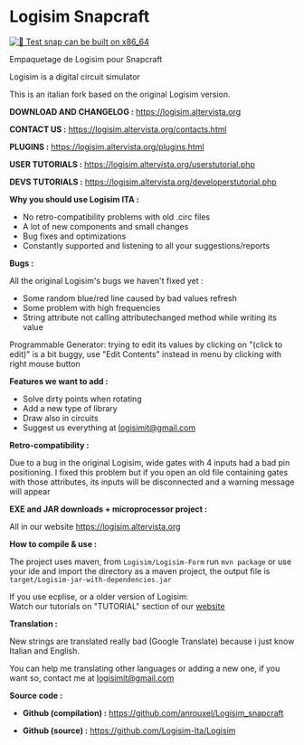 # Logisim Snapcraft

[![🧪 Test snap can be built on x86_64](https://github.com/anrouxel/logisim-snapcraft/actions/workflows/snapcraft-test.yml/badge.svg)](https://github.com/anrouxel/logisim-snapcraft/actions/workflows/snapcraft-test.yml)

Empaquetage de Logisim pour Snapcraft

Logisim is a digital circuit simulator

This is an italian fork based on the original Logisim version.

**DOWNLOAD AND CHANGELOG :** https://logisim.altervista.org

**CONTACT US :** https://logisim.altervista.org/contacts.html

**PLUGINS :** https://logisim.altervista.org/plugins.html

**USER TUTORIALS :** https://logisim.altervista.org/userstutorial.php

**DEVS TUTORIALS :** https://logisim.altervista.org/developerstutorial.php

**Why you should use Logisim ITA :**
* No retro-compatibility problems with old .circ files
* A lot of new components and small changes
* Bug fixes and optimizations
* Constantly supported and listening to all your suggestions/reports

**Bugs :**

All the original Logisim's bugs we haven't fixed yet :

* Some random blue/red line caused by bad values refresh
* Some problem with high frequencies
* String attribute not calling attributechanged method while writing its value

Programmable Generator: trying to edit its values by clicking on "(click to edit)" is a bit buggy, use "Edit Contents" instead in menu by clicking with right mouse button

**Features we want to add :**

* Solve dirty points when rotating
* Add a new type of library
* Draw also in circuits
* Suggest us everything at logisimit@gmail.com

**Retro-compatibility :**

Due to a bug in the original Logisim, wide gates with 4 inputs had a bad pin positioning.
I fixed this problem but if you open an old file containing gates with those attributes, its inputs will be disconnected and a warning message will appear

**EXE and JAR downloads + microprocessor project :**

All in our website https://logisim.altervista.org

**How to compile & use :**

The project uses maven, from `Logisim/Logisim-Form` run `mvn package` or use your ide and import the directory as a maven project,
the output file is `target/Logisim-jar-with-dependencies.jar`

If you use ecplise, or a older version of Logisim:  
Watch our tutorials on "TUTORIAL" section of our [website](https://logisim.altervista.org/developerstutorial.php)

**Translation :**

New strings are translated really bad (Google Translate) because i just know Italian and English.

You can help me translating other languages or adding a new one, if you want so, contact me at logisimit@gmail.com

**Source code :**

* **Github (compilation) :** https://github.com/anrouxel/Logisim_snapcraft

* **Github (source) :** https://github.com/Logisim-Ita/Logisim

